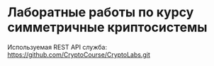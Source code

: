 # Лаборатные работы по курсу симметричные криптосистемы

Используемая REST API служба: https://github.com/CryptoCourse/CryptoLabs.git